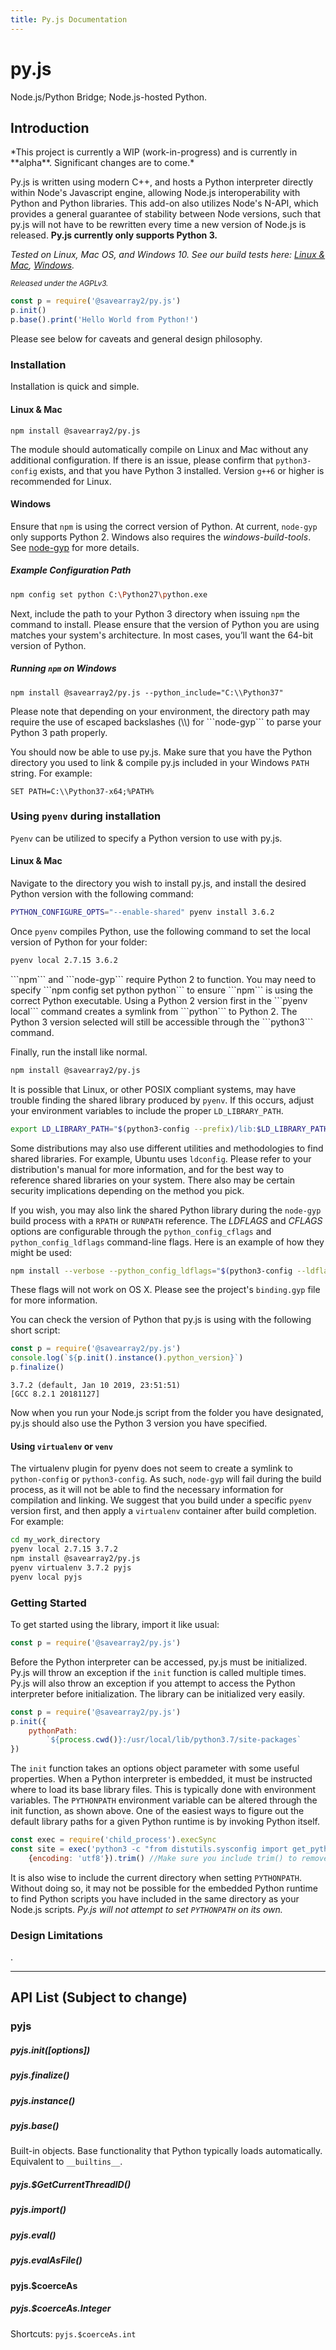 ```yaml
---
title: Py.js Documentation
---
```


# py.js

Node.js/Python Bridge; Node.js-hosted Python.

## Introduction

<p class="warning no-bg">
	*This project is currently a WIP (work-in-progress) and is currently in **alpha**. Significant changes are to come.*
</p>

Py.js is written using modern C++, and hosts a Python interpreter directly within Node's Javascript engine, allowing Node.js interoperability with Python and Python libraries. This add-on also utilizes Node's N-API, which provides a general guarantee of stability between Node versions, such that py.js will not have to be rewritten every time a new version of Node.js is released. **Py.js currently only supports Python 3.**

*Tested on Linux, Mac OS, and Windows 10. See our build tests here: [Linux & Mac](https://travis-ci.org/savearray2/py.js), [Windows](https://ci.appveyor.com/project/savearray2/py-js).*

*<small>Released under the AGPLv3.</small>*

``` js
const p = require('@savearray2/py.js')
p.init()
p.base().print('Hello World from Python!')
```

Please see below for caveats and general design philosophy.

### Installation

Installation is quick and simple.

#### Linux & Mac

```
npm install @savearray2/py.js
```

The module should automatically compile on Linux and Mac without any additional configuration. If there is an issue, please confirm that ```python3-config``` exists, and that you have Python 3 installed. Version ```g++6``` or higher is recommended for Linux.

#### Windows

Ensure that ```npm``` is using the correct version of Python. At current, ```node-gyp``` only supports Python 2. Windows also requires the *windows-build-tools*. See [node-gyp](https://github.com/nodejs/node-gyp) for more details.

##### Example Configuration Path
```bash
npm config set python C:\Python27\python.exe
```

Next, include the path to your Python 3 directory when issuing ```npm``` the command to install. Please ensure that the version of Python you are using matches your system's architecture. In most cases, you’ll want the 64-bit version of Python.

##### Running ```npm``` on Windows
```
npm install @savearray2/py.js --python_include="C:\\Python37"
```

<p class="warning no-bg">
  Please note that depending on your environment, the directory path may require the use of escaped backslashes (\\) for ```node-gyp``` to parse your Python 3 path properly.
</p>

You should now be able to use py.js. Make sure that you have the Python directory you used to link & compile py.js included in your Windows ```PATH``` string. For example:

```
SET PATH=C:\\Python37-x64;%PATH%
```


### Using ```pyenv``` during installation 

```Pyenv``` can be utilized to specify a Python version to use with py.js.

#### Linux & Mac

Navigate to the directory you wish to install py.js, and install the desired Python version with the following command:

```bash
PYTHON_CONFIGURE_OPTS="--enable-shared" pyenv install 3.6.2
```

Once ```pyenv``` compiles Python, use the following command to set the local version of Python for your folder:

```bash
pyenv local 2.7.15 3.6.2
```

<p class="warning no-bg">
  ```npm``` and ```node-gyp``` require Python 2 to function. You may need to specify ```npm config set python python``` to ensure ```npm``` is using the correct Python executable. Using a Python 2 version first in the ```pyenv local``` command creates a symlink from ```python``` to Python 2. The Python 3 version selected will still be accessible through the ```python3``` command.
</p>

Finally, run the install like normal.

```bash
npm install @savearray2/py.js
```

It is possible that Linux, or other POSIX compliant systems, may have trouble finding the shared library produced by ```pyenv```. If this occurs, adjust your environment variables to include the proper ```LD_LIBRARY_PATH```.

```bash
export LD_LIBRARY_PATH="$(python3-config --prefix)/lib:$LD_LIBRARY_PATH"
```

Some distributions may also use different utilities and methodologies to find shared libraries. For example, Ubuntu uses ```ldconfig```. Please refer to your distribution's manual for more information, and for the best way to reference shared libraries on your system. There also may be certain security implications depending on the method you pick.

If you wish, you may also link the shared Python library during the  ```node-gyp``` build process with a ```RPATH``` or ```RUNPATH``` reference. The *LDFLAGS* and *CFLAGS* options are configurable through the ```python_config_cflags``` and ```python_config_ldflags``` command-line flags. Here is an example of how they might be used:

```bash
npm install --verbose --python_config_ldflags="$(python3-config --ldflags) -Wl,--enable-new-dtags -Wl,-R,$(python3-config --prefix)/lib" --python_config_cflags="$(python3-config --cflags)"
```

These flags will not work on OS X. Please see the project's ```binding.gyp``` file for more information.

You can check the version of Python that py.js is using with the following short script:

```js
const p = require('@savearray2/py.js')
console.log(`${p.init().instance().python_version}`)
p.finalize()
```

```
3.7.2 (default, Jan 10 2019, 23:51:51) 
[GCC 8.2.1 20181127]
```

Now when you run your Node.js script from the folder you have designated, py.js should also use the Python 3 version you have specified.

#### Using ```virtualenv``` or ```venv```

The virtualenv plugin for pyenv does not seem to create a symlink to ```python-config``` or ```python3-config```. As such, ```node-gyp``` will fail during the build process, as it will not be able to find the necessary information for compilation and linking. We suggest that you build under a specific ```pyenv``` version first, and then apply a ```virtualenv``` container after build completion. For example:

```bash
cd my_work_directory
pyenv local 2.7.15 3.7.2
npm install @savearray2/py.js
pyenv virtualenv 3.7.2 pyjs
pyenv local pyjs
```

### Getting Started

To get started using the library, import it like usual:

```js
const p = require('@savearray2/py.js')
```

Before the Python interpreter can be accessed, py.js must be initialized. Py.js will throw an exception if the ```init``` function is called multiple times. Py.js will also throw an exception if you attempt to access the Python interpreter before initialization. The library can be initialized very easily.

```js
const p = require('@savearray2/py.js')
p.init({
	pythonPath: 
		`${process.cwd()}:/usr/local/lib/python3.7/site-packages`
})
```

The ```init``` function takes an options object parameter with some useful properties. When a Python interpreter is embedded, it must be instructed where to load its base library files. This is typically done with environment variables. The ```PYTHONPATH``` environment variable can be altered through the init function, as shown above. One of the easiest ways to figure out the default library paths for a given Python runtime is by invoking Python itself.

```js
const exec = require('child_process').execSync
const site = exec('python3 -c "from distutils.sysconfig import get_python_lib; print(get_python_lib())"',
	{encoding: 'utf8'}).trim() //Make sure you include trim() to remove extraneous whitespace
```

It is also wise to include the current directory when setting ```PYTHONPATH```. Without doing so, it may not be possible for the embedded Python runtime to find Python scripts you have included in the same directory as your Node.js scripts. *Py.js will not attempt to set ```PYTHONPATH``` on its own.*


### Design Limitations

.

---

## API List (Subject to change)

### pyjs

##### pyjs.init([options])

##### pyjs.finalize()

##### pyjs.instance()

##### pyjs.base()

Built-in objects. Base functionality that Python typically loads automatically. Equivalent to ```__builtins__```. 

##### pyjs.$GetCurrentThreadID()

##### pyjs.import()

##### pyjs.eval()

##### pyjs.evalAsFile()

#### pyjs.$coerceAs

##### pyjs.$coerceAs.Integer

Shortcuts: ```pyjs.$coerceAs.int```

<!--## Py.js Design-->

